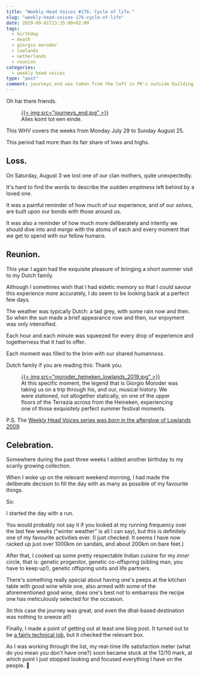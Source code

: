 ```yaml
---
title: "Weekly Head Voices #176: Cycle of life."
slug: "weekly-head-voices-176-cycle-of-life"
date: 2019-09-01T13:35:00+02:00
tags:
  - birthday
  - death
  - giorgio moroder
  - lowlands
  - netherlands
  - reunion
categories:
  - weekly head voices
type: "post"
comment: journeys_end was taken from the loft in PK's outside building.
---
```


Oh hai there friends.

<figure>
<a href="journeys_end.jpg">
{{< img src="journeys_end.jpg" >}}
</a>
<figcaption>Alles komt tot een einde.</figcaption>
</figure>

This WHV covers the weeks from Monday July 29 to Sunday August 25.

This period had more than its fair share of lows and highs.

## Loss.

On Saturday, August 3 we lost one of our clan mothers, quite unexpectedly.

It's hard to find the words to describe the sudden *emptiness* left behind by
a loved one.

It was a painful reminder of how much of our experience, and of our *selves*,
are built upon our bonds with those around us.

It was also a reminder of how much more deliberately and intently we should
dive into and *merge* with the atoms of each and every moment that we get to
spend with our fellow humans.

## Reunion.

This year I again had the exquisite pleasure of bringing a short summer visit
to my Dutch family.

Although I sometimes wish that I had eidetic memory so that I could savour this
experience more accurately, I do seem to be looking back at a perfect few days.

The weather was typically Dutch: a tad grey, with some rain now and then. So
when the sun made a brief appearance now and then, our enjoyment was only
intensified.

Each hour and each minute was squeezed for every drop of experience and
togetherness that it had to offer.

Each moment was filled to the brim with our shared *humanness*.

Dutch family if you are reading this: Thank you.

<figure>
<a href="moroder_heineken_lowlands_2019.jpg">
{{< img src="moroder_heineken_lowlands_2019.jpg" >}}
</a>
<figcaption> At this specific moment, the legend that is Giorgio Moroder was
taking us on a trip through his, and our, musical history. We were stationed, not
altogether statically, on one of the upper floors of the Terrazia across from
the Heineken, experiencing one of those exquisitely perfect summer festival
moments.
</figcaption>
</figure>

P.S. The [Weekly Head Voices series was *born* in the afterglow of Lowlands
2009](/2009/08/29/starting-today-head-voices-every-week/).

## Celebration.

Somewhere during the past three weeks I added another birthday to my scarily
growing collection.

When I woke up on the relevant weekend morning, I had made the deliberate
decision to fill the day with as many as possible of my favourite things.

So:

I started the day with a run.

You would probably not say it if you looked at my running frequency over the
last few weeks ("winter weather" is all I can say), but this is definitely one
of my favourite activities ever. (I just checked: It seems I have now racked up
just over 1000km on sandals, and about 200km on bare feet.)

After that, I cooked up some pretty respectable Indian cuisine for my *inner*
circle, that is: genetic progenitor, genetic co-offspring (sibling man, you
have to keep up!), genetic offspring units and life partners.

There's something really special about having one's peeps at the kitchen table
with good wine while one, also armed with some of the aforementioned good wine,
does one's best not to embarrass the recipe one has meticulously selected for
the occasion.

(In this case the journey was great, and even the dhal-based destination was
nothing to sneeze at!)

Finally, I made a point of getting out at least one blog post. It turned out to
be [a fairly technical
job](https://vxlabs.com/2019/08/25/format-flowed-with-long-lines/), but it
checked the relevant box.

As I was working through the list, my real-time life satisfaction meter (what
do you mean you don't have one?) soon became stuck at the 12/10 mark, at which
point I just stopped looking and focused everything I have on the people. 🤗
